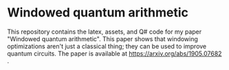 # Windowed quantum arithmetic

This repository contains the latex, assets, and Q# code for my paper "Windowed quantum arithmetic".
This paper shows that windowing optimizations aren't just a classical thing; they can be used to improve quantum circuits.
The paper is available at https://arxiv.org/abs/1905.07682 .
